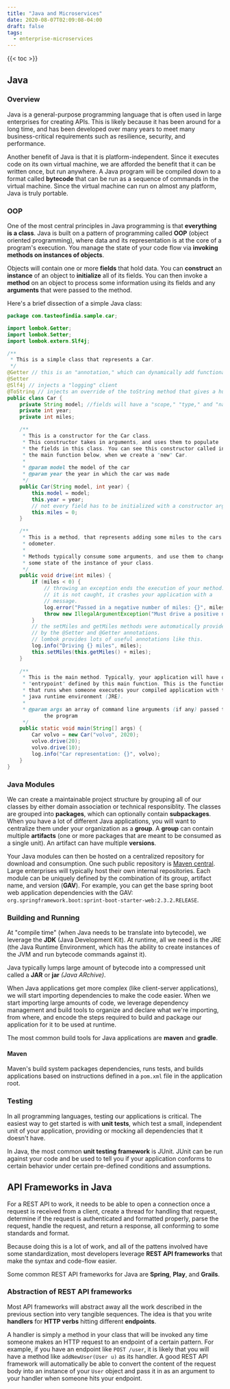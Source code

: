 ```yaml
---
title: "Java and Microservices"
date: 2020-08-07T02:09:08-04:00
draft: false
tags:
  - enterprise-microservices
---
```


{{< toc >}}

## Java
### Overview
Java is a general-purpose programming language that is often used in large enterprises for creating APIs. This is likely because it has been around for a long time, and has been developed over many years to meet many business-critical requirements such as resilience, security, and performance.

Another benefit of Java is that it is platform-independent. Since it executes code on its own virtual machine, we are afforded the benefit that it can be written once, but run anywhere. A Java program will be compiled down to a format called **bytecode** that can be run as a sequence of commands in the virtual machine. Since the virtual machine can run on almost any platform, Java is truly portable.

### OOP

One of the most central principles in Java programming is that **everything is a class**. Java is built on a pattern of programming called **OOP** (object oriented programming), where data and its representation is at the core of a program's execution. You manage the state of your code flow via **invoking methods on instances of objects**.

Objects will contain one or more **fields** that hold data. You can **construct** an **instance** of an object to **initialize** all of its fields. You can then invoke a **method** on an object to process some information using its fields and any **arguments** that were passed to the method.

Here's a brief dissection of a simple Java class:

```java
package com.tasteofindia.sample.car;

import lombok.Getter;
import lombok.Setter;
import lombok.extern.Slf4j;

/**
 * This is a simple class that represents a Car.
 */
@Getter // this is an "annotation," which can dynamically add functionality to your class at compile-time.
@Setter
@Slf4j // injects a "logging" client
@ToString // injects an override of the toString method that gives a human-readable representation of our Car class and its fields
public class Car {
    private String model; //fields will have a "scope," "type," and "name."
    private int year;
    private int miles;

    /**
     * This is a constructor for the Car class.
     * This constructor takes in arguments, and uses them to populate
     * the fields in this class. You can see this constructor called in
     * the main function below, when we create a "new" Car.
     * 
     * @param model the model of the car
     * @param year the year in which the car was made
     */
    public Car(String model, int year) {
        this.model = model;
        this.year = year;
        // not every field has to be initialized with a constructor argument
        this.miles = 0;
    }

    /**
     * This is a method, that represents adding some miles to the cars
     * odometer.
     * 
     * Methods typically consume some arguments, and use them to change 
     * some state of the instance of your class.
     */ 
    public void drive(int miles) {
        if (miles < 0) {
            // throwing an exception ends the execution of your method. If
            // it is not caught, it crashes your application with a
            // message.
            log.error("Passed in a negative number of miles: {}", miles);
            throw new IllegalArgumentException("Must drive a positive number of miles");
        }
        // the setMiles and getMiles methods were automatically provided
        // by the @Setter and @Getter annotations.
        // lombok provides lots of useful annotations like this.
        log.info("Driving {} miles", miles);
        this.setMiles(this.getMiles() + miles);
    }
    
    /**
     * This is the main method. Typically, your application will have one
     * "entrypoint" defined by this main function. This is the function 
     * that runs when someone executes your compiled application with the
     * java runtime environment (JRE).
     * 
     * @param args an array of command line arguments (if any) passed to
            the program
     */
    public static void main(String[] args) {
        Car volvo = new Car("volvo", 2020);
        volvo.drive(20);
        volvo.drive(10);
        log.info("Car representation: {}", volvo);
    }
}
```


### Java Modules
We can create a maintainable project structure by grouping all of our classes by either domain association or technical responsiblity. The classes are grouped into **packages**, which can optionally contain **subpackages**. When you have a lot of different Java applications, you will want to centralize them under your organization as a **group**. A **group** can contain multiple **artifacts** (one or more packages that are meant to be consumed as a single unit). An artifact can have multiple **versions**.

Your Java modules can then be hosted on a centralized repository for download and consumption. One such public repository is [Maven central](https://mvnrepository.com). Large enterprises will typically host their own internal repositories. Each module can be uniquely defined by the combination of its group, artifact name, and version (**GAV**). For example, you can get the base spring boot web application dependencies with the GAV: `org.springframework.boot:sprint-boot-starter-web:2.3.2.RELEASE`.

### Building and Running
At "compile time" (when Java needs to be translate into bytecode), we leverage the **JDK** (Java Development Kit). At runtime, all we need is the JRE (the Java Runtime Environment, which has the ability to create instances of the JVM and run bytecode commands against it).

Java typically lumps large amount of bytecode into a compressed unit called a **JAR** or **jar** *(Java ARchive)*.

When Java applications get more complex (like client-server applications), we will start importing dependencies to make the code easier. When we start importing large amounts of code, we leverage dependency management and build tools to organize and declare what we're importing, from where, and encode the steps required to build and package our application for it to be used at runtime.

The most common build tools for Java applications are **maven** and **gradle**.


#### Maven
Maven's build system packages dependencies, runs tests, and builds applications based on instructions defined in a `pom.xml` file in the application root.

### Testing
In all programming languages, testing our applications is critical. The easiest way to get started is with **unit tests**, which test a small, independent unit of your application, providing or mocking all dependencies that it doesn't have.

In Java, the most common **unit testing framework** is JUnit. JUnit can be run against your code and be used to tell you if your application conforms to certain behavior under certain pre-defined conditions and assumptions.

## API Frameworks in Java
For a REST API to work, it needs to be able to open a connection once a request is received from a client, create a thread for handling that request, determine if the request is authenticated and formatted properly, parse the request, handle the request, and return a response, all conforming to some standards and format.

Because doing this is a lot of work, and all of the pattens involved have some standardization, most developers leverage **REST API frameworks** that make the syntax and code-flow easier.

Some common REST API frameworks for Java are **Spring**, **Play**, and **Grails**.

### Abstraction of REST API frameworks
Most API frameworks will abstract away all the work described in the previous section into very tangible sequences. The idea is that you write **handlers** for **HTTP verbs** hitting different **endpoints**.

A handler is simply a method in your class that will be invoked any time someone makes an HTTP request to an endpoint of a certain pattern. For example, if you have an endpoint like `POST /user`, it is likely that you will have a method like `addNewUser(User u)` as its handler. A good REST API framework will automatically be able to convert the content of the request body into an instance of your `User` object and pass it in as an argument to your handler when someone hits your endpoint.
